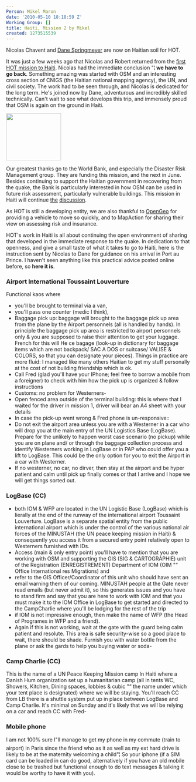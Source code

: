 ```yaml
---
Person: Mikel Maron
date: '2010-05-10 18:18:59 Z'
Working Group: []
title: Haiti, Mission 2 by Mikel
created: 1273515539
---
```

<p>Nicolas Chavent and <a href="http://www.dbsgeo.com/">Dane Springmeyer</a> are now on Haitian soil for HOT.</p><p>It was just a few weeks ago that Nicolas and Robert returned from the <a href="http://brainoff.com/weblog/2010/03/17/1543">first HOT mission to Haiti</a>. Nicolas had the immediate conclusion "¦<strong> we have to go back</strong>. Something amazing was started with OSM and an interesting cross section of CNIGS (the Haitian national mapping agency), the UN, and civil society. The work had to be seen through, and Nicolas is dedicated for the long term. He's joined now by Dane, adventurous and incredibly skilled technically. Can't wait to see what develops this trip, and immensely proud that OSM is again on the ground in Haiti.</p><p><img src="http://brainoff.com/weblog/wp-content/uploads/2010/05/wblogo-300x257.png" alt="" width="150" height="128"></p><p>Our greatest thanks go to the World Bank, and especially the Disaster Risk Management group. They are funding this mission, and the next in June. Besides continuing to support the Haitian government in recovering from the quake, the Bank is particularly interested in how OSM can be used in future risk assessment, particularly vulnerable buildings. This mission in Haiti will continue <a href="https://twitter.com/wonderchook/status/11672335939">the</a> <a href="http://community.understandrisk.org/">discussion</a>.</p><p>As HOT is still a developing entity, we are also thankful to <a href="http://opengeo.org/">OpenGeo</a> for providing a vehicle to move so quickly, and to MapAction for sharing their view on assessing risk and insurance.</p><p>HOT's work in Haiti is all about continuing the open environment of sharing that developed in the immediate response to the quake. In dedication to that openness, and give a small taste of what it takes to go to Haiti, here is the instruction sent by Nicolas to Dane for guidance on his arrival in Port au Prince. I haven't seen anything like this practical advice posted online before, so <strong>here it is</strong>.</p><h3>Airport International Toussaint Louverture</h3><p>Functional kaos where&nbsp;</p><ul><li>you'll be brought to terminal via a van,</li><li>you'll pass one counter (medic I think),</li><li>Baggage pick up: baggage will brought to the baggage pick up area from the plane by the Airport personnels (all is handled by hands). In principle the baggage pick up area is restricted to airport personnels only &amp; you are supposed to raise their attention to get your luggage. French for this will He ce bagage (look-up in dictionary for baggage items which are not backpack/ SAC A DOS or suitcase/ VALISE &amp; COLORS, so that you can designate your pieces). Things in practice are more fluid: I managed like many others Haitian to get my stuff personally at the cost of not building friendship which is ok.</li><li>Call Fred (glad you'll have your IPhone; feel free to borrow a mobile from a foreigner) to check with him how the pick up is organized &amp; follow instructions</li><li>Customs: no problem for Westerners-</li><li>Open fenced area outside of the terminal building: this is where that I waited for the driver in mission 1, driver will bear an A4 sheet with your details</li><li>In case the pick-up went wrong &amp; Fred phone is un-responsive::</li><li>Do not exit the airport area unless you are with a Westerner in a car who will drop you at the main entry of the UN Logistics Base (LogBase). Prepare for the unlikely to happen worst case scenario (no pickup) while you are on plane and/ or through the baggage collection process and identify Westerners working in LogBase or in PAP who could offer you a lift to LogBase. This could be the only option for you to exit the Airport in a car with Westerner.</li><li>If no westerner, no car, no dirver, then stay at the airport and be hyper patient and calm until pick up finally comes or that I arrive and I hope we will get things sorted out.</li></ul><h3>LogBase (CC)</h3><ul><li>both IOM &amp; WFP are located in the UN Logistic Base (LogBase) which is lierally at the end of the runway of the international airport Toussaint Louverture. LogBase is a separate spatial entity from the public international airport which is under the control of the various national air forces of the MINUSTAH (the UN peace keeping mission in Haiti) &amp; consequently you access it from a secured entry point relatively open to Westerners furnished with IDs.</li><li>Access (main &amp; only entry point) you'll have to mention that you are working with OSM and supporting the GIS (SIG &amp; CARTOGRAPHIE) unit of the Registration (ENREGISTREMENT) Department of IOM (OIM "“ Office International res Migrations) and</li><li>refer to the GIS Officer/Coordinator of this unit who should have sent an email warning them of our coming. MINUSTAH people at the Gate never read emails (but never admit it), so this generates issues and you have to stand firm and say that you are here to work with IOM and that you must make it to the IOM Office in LogBase to get started and directed to the CampCharlie where you'll be lodging for the rest of the trip</li><li>if IOM is not impressive enough, then make the name of WFP (the Head of Programes in WFP and a friend).</li><li>Again if this is not working, wait at the gate with the guard being calm patient and resolute. This area is safe security-wise so a good place to wait, there should be shade. Furnish you with water bottle from the plane or ask the gards to help you buying water or soda-</li></ul><h3>Camp Charlie (CC)</h3><p>This is the name of a UN Peace Keeping Mission camp In Haiti where a Danish Hum organization set up a humanitarian camp (all in tents WC, Showers, Kitchen, Dining spaces, lobbies &amp; cubic "“ the name under which your tent place is designated) where we will be staying. You'll reach CC from LB there is a shuttle system put up in place between LogBase and Camp Charlie. It's minimal on Sunday and it's likely that we will be relying on a car and reach CC with Fred-</p><h3>Mobile phone</h3><p>I am not 100% sure I"ll manage to get my phone in my commute (train to airport) in Paris since the friend who as it as well as my ext hard drive is likely to be at the maternity welcoming a child"¦ So your iphone (if a SIM card can be loaded in can do good, alternatively if you have an old mobile close to be trashed but functional enough to do text messages &amp; talking it would be worthy to have it with you).</p>
